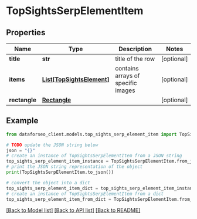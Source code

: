 # TopSightsSerpElementItem


## Properties

Name | Type | Description | Notes
------------ | ------------- | ------------- | -------------
**title** | **str** | title of the row | [optional] 
**items** | [**List[TopSightsElement]**](TopSightsElement.md) | contains arrays of specific images | [optional] 
**rectangle** | [**Rectangle**](Rectangle.md) |  | [optional] 

## Example

```python
from dataforseo_client.models.top_sights_serp_element_item import TopSightsSerpElementItem

# TODO update the JSON string below
json = "{}"
# create an instance of TopSightsSerpElementItem from a JSON string
top_sights_serp_element_item_instance = TopSightsSerpElementItem.from_json(json)
# print the JSON string representation of the object
print(TopSightsSerpElementItem.to_json())

# convert the object into a dict
top_sights_serp_element_item_dict = top_sights_serp_element_item_instance.to_dict()
# create an instance of TopSightsSerpElementItem from a dict
top_sights_serp_element_item_from_dict = TopSightsSerpElementItem.from_dict(top_sights_serp_element_item_dict)
```
[[Back to Model list]](../README.md#documentation-for-models) [[Back to API list]](../README.md#documentation-for-api-endpoints) [[Back to README]](../README.md)


